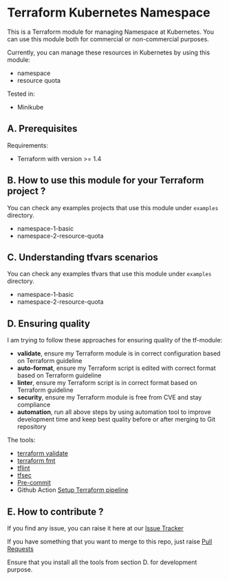 # Terraform Kubernetes Namespace

This is a Terraform module for managing Namespace at Kubernetes. You can use this module both for commercial or non-commercial purposes.

Currently, you can manage these resources in Kubernetes by using this module:

- namespace
- resource quota

Tested in:

- Minikube

## A. Prerequisites

Requirements:

- Terraform with version >= 1.4

## B. How to use this module for your Terraform project ?

You can check any examples projects that use this module under `examples` directory.

- namespace-1-basic
- namespace-2-resource-quota

## C. Understanding tfvars scenarios

You can check any examples tfvars that use this module under `examples` directory.

- namespace-1-basic
- namespace-2-resource-quota

## D. Ensuring quality

I am trying to follow these approaches for ensuring quality of the tf-module:

- **validate**, ensure my Terraform module is in correct configuration based on Terraform guideline
- **auto-format**, ensure my Terraform script is edited with correct format based on Terraform guideline
- **linter**, ensure my Terraform script is in correct format based on Terraform guideline
- **security**, ensure my Terraform module is free from CVE and stay compliance
- **automation**, run all above steps by using automation tool to improve development time and keep best quality before or after merging to Git repository


The tools:

- [terraform validate](https://developer.hashicorp.com/terraform/cli/commands)
- [terraform fmt](https://developer.hashicorp.com/terraform/cli/commands)
- [tflint](https://github.com/terraform-lint48ers/tflint)
- [tfsec](https://github.com/aquasecurity/tfsec)
- [Pre-commit](https://pre-commit.com/)
- Github Action [Setup Terraform pipeline](https://github.com/hashicorp/setup-terraform)

## E. How to contribute ?

If you find any issue, you can raise it here at our [Issue Tracker](https://github.com/ridwanbejo/terraform-kubernetes-namespace/issues)

If you have something that you want to merge to this repo, just raise [Pull Requests](https://github.com/ridwanbejo/terraform-kubernetes-namespace/pulls)

Ensure that you install all the tools from section D. for development purpose.
